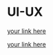 # UI-UX

[your link here](https://www.figma.com/proto/Myqg06XFU6SRPLWXJZLS7Q/Untitled?node-id=82-8&t=jqmo5oGLVXm2Vuae-1)



[your link here](https://www.figma.com/design/Myqg06XFU6SRPLWXJZLS7Q/Untitled?node-id=82-8&t=jqmo5oGLVXm2Vuae-1)


